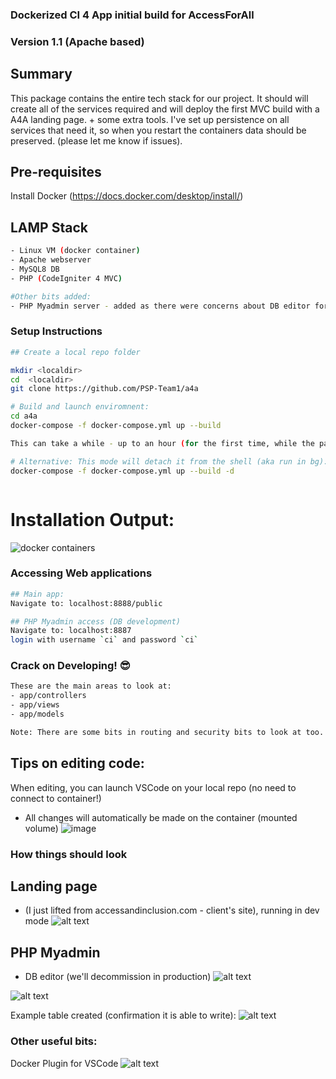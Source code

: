 ### Dockerized CI 4 App initial build for AccessForAll

### Version 1.1 (Apache based)

## Summary
This package contains the entire tech stack for our project. It should will create all of the services required and will deploy the first MVC build with a A4A landing page. + some extra tools. I've set up persistence on all services that need it, so when you restart the containers data should be preserved.
(please let me know if issues).

## Pre-requisites
Install Docker (https://docs.docker.com/desktop/install/)

## LAMP Stack
```sh
- Linux VM (docker container)
- Apache webserver
- MySQL8 DB
- PHP (CodeIgniter 4 MVC)

#Other bits added:
- PHP Myadmin server - added as there were concerns about DB editor for Macs  (nothing great but it works) - see instructions for access.
```

### Setup Instructions

```sh
## Create a local repo folder

mkdir <localdir>
cd  <localdir>
git clone https://github.com/PSP-Team1/a4a

# Build and launch enviromnent:
cd a4a
docker-compose -f docker-compose.yml up --build

This can take a while - up to an hour (for the first time, while the packages are downloaded)

# Alternative: This mode will detach it from the shell (aka run in bg):
docker-compose -f docker-compose.yml up --build -d 



```

# Installation Output:
![docker containers](https://user-images.githubusercontent.com/93937576/214471580-b0dcb682-c8ee-4b39-b903-4d31fe740e74.png?raw=true)


### Accessing Web applications
```sh
## Main app:
Navigate to: localhost:8888/public

## PHP Myadmin access (DB development)
Navigate to: localhost:8887 
login with username `ci` and password `ci`
```

### Crack on Developing! 😎
```sh
These are the main areas to look at:
- app/controllers
- app/views
- app/models

Note: There are some bits in routing and security bits to look at too. We also need to set up assets repo (CSS, JS etc)
```

## Tips on editing code:
When editing, you can launch VSCode on your local repo (no need to connect to container!)
- All changes will automatically be made on the container (mounted volume)
![image](https://user-images.githubusercontent.com/93937576/214472876-ed577f1b-31a5-4f11-a7db-6b0ba5d7df7c.png)


### How things should look

## Landing page 
- (I just lifted from accessandinclusion.com - client's site), running in dev mode
![alt text](https://user-images.githubusercontent.com/93937576/214467255-02e00f7f-4ba5-4807-b2dc-5e177a6d6741.png?raw=true)

## PHP Myadmin
- DB editor (we'll decommission in production)
![alt text](https://user-images.githubusercontent.com/93937576/214468576-e2992f00-3baa-4108-a5cc-78d5daa249ef.png?raw=true)

![alt text](https://user-images.githubusercontent.com/93937576/214468665-7b3270e9-83c1-4af2-af3d-7b91f4641b3b.png?raw=true)

Example table created (confirmation it is able to write):
![alt text](https://user-images.githubusercontent.com/93937576/214468789-95ebd0c3-2194-48df-b67d-0d840735f928.png?raw=true)


### Other useful bits:
Docker Plugin for VSCode
![alt text](https://user-images.githubusercontent.com/93937576/214469633-add0922b-687a-4c50-b805-0981a619b8a1.png?raw=true)
